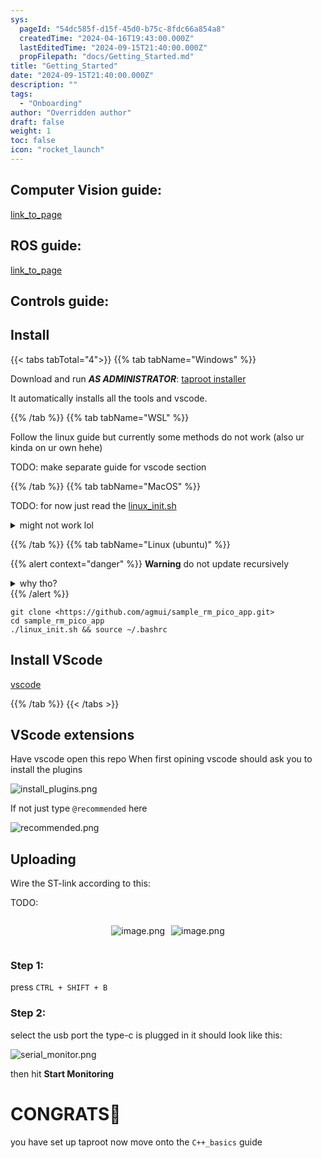 ```yaml
---
sys:
  pageId: "54dc585f-d15f-45d0-b75c-8fdc66a854a8"
  createdTime: "2024-04-16T19:43:00.000Z"
  lastEditedTime: "2024-09-15T21:40:00.000Z"
  propFilepath: "docs/Getting_Started.md"
title: "Getting_Started"
date: "2024-09-15T21:40:00.000Z"
description: ""
tags:
  - "Onboarding"
author: "Overridden author"
draft: false
weight: 1
toc: false
icon: "rocket_launch"
---
```


## Computer Vision guide:

[link_to_page](86d45bc0-388b-4d26-8848-44f255f73d0e)

## ROS guide:

[link_to_page](3c76c1de-ec8f-46d6-8b0a-294005edc2d5)

## Controls guide:

## Install

{{< tabs tabTotal="4">}}
{{% tab tabName="Windows" %}}

Download and run _**AS ADMINISTRATOR**_: [taproot installer](https://github.com/Thornbots/TeachingFreshies/releases/tag/1.0)

It automatically installs all the tools and vscode.

{{% /tab %}}
{{% tab tabName="WSL" %}}

Follow the linux guide but currently some methods do not work (also ur kinda on ur own hehe)

TODO: make separate guide for vscode section

{{% /tab %}}
{{% tab tabName="MacOS" %}}

TODO: for now just read the [linux_init.sh](https://github.com/agmui/sample_rm_pico_app/blob/main/linux_init.sh)

<details>
<summary>might not work lol</summary>

`brew install libusb pkg-config`

Next install: [vscode](https://code.visualstudio.com/Download)

</details>

{{% /tab %}}
{{% tab tabName="Linux (ubuntu)" %}}

{{% alert context="danger" %}}
**Warning** do not update recursively
<details>
<summary>why tho?</summary>
There are some submodules that may go on for a while (like tinyusb) and I highly
recommend you don't need to get them.
If you want to see what submodules I update just look in `linux_init.sh`
</details>
{{% /alert %}}

```shell
git clone <https://github.com/agmui/sample_rm_pico_app.git>
cd sample_rm_pico_app
./linux_init.sh && source ~/.bashrc
```

## Install VScode

[vscode](https://code.visualstudio.com/Download)

{{% /tab %}}
{{< /tabs >}}

## VScode extensions

Have vscode open this repo
When first opining vscode should ask you to install the plugins

![install_plugins.png](https://prod-files-secure.s3.us-west-2.amazonaws.com/d518164a-d88e-44d1-a4ee-3adb3bd8bce0/89bd30f0-1825-4e77-867b-0a41ce370880/install_plugins.png?X-Amz-Algorithm=AWS4-HMAC-SHA256&X-Amz-Content-Sha256=UNSIGNED-PAYLOAD&X-Amz-Credential=ASIAZI2LB466YDRAYY7K%2F20250414%2Fus-west-2%2Fs3%2Faws4_request&X-Amz-Date=20250414T210721Z&X-Amz-Expires=3600&X-Amz-Security-Token=IQoJb3JpZ2luX2VjEJX%2F%2F%2F%2F%2F%2F%2F%2F%2F%2FwEaCXVzLXdlc3QtMiJHMEUCIHQSFGseTODSQWB5ShMPUy451J8JnuctYEnsWHjzRTqPAiEA8fI%2FAWTcYirx8la%2FW89Ak3q%2B8Fj8d4c5AiGBkGrf7Roq%2FwMIHhAAGgw2Mzc0MjMxODM4MDUiDJx4AbWstpanV0YWQCrcAycaXRafC4O%2BHyXE8jM2BQCEJaQEzD%2F%2Buti5wQbeF9dtGYf3MwvOuN3ThEDWeJXqFDS0jr1pnxoirByQaZXoWKB%2Bjfw1KQ%2BZZBzaxDXtRShNOUmXLQxU3q8SWV5KkOz102clLZ3HWuXV%2FLpLYDlgMZdD96q2D37zExIOC68XFluFOc4hum5v2%2FBwOrZOOGsixu7W%2BT0Lvx8xJyyFP8tUPqRVpXb7StsDDcpMZO2bVVcnJG%2BsNt9yZoKa%2FN4IITSvjGFAve9xrWC4RWc92pc5vclCy6nHUyrpH02VecvX%2Fb1I63yn8QyjUyM6ZOc6Ap%2Beqat0DL2oeGtqVbpPw3VPPiVkay6dK4sfjpEHMdwG6XVVojReEu1Z18jBQWtobCMCwSNQ0AnpRJwAf1ccONzi%2FnyYuE03eFm5O3lhbhfkcEbjk1O3AOFjnM0hQjfAIb9SkFFEfQcihVPQcMJHUcWUX7QvoJfB0E7085Rg1Eb9qZu4KaugaLS1OCojUajRfBAxhgZqFd9C5TfdJpi1moCCnhXvitg8pztoAV5519%2Bq%2F7sACHw9VUfmSxvmoDz1a36Mn%2FyL3GC2DRPU1dpvVrLJuL6WPPT9cjjN4vUu0zX4uPTz%2Bdkq8z%2Bsu6qIRxGdMJHq9b8GOqUBfovO5VnI1XiGfDACBfh8biJOhyJqLcXj3hSsQ1OSAIy3G3oailitVbsvBd2Coc5OAG3MJsta4XCdzi6mPMsgO5eUghQeGlLTlUIOMaFYrjy%2FitZNRmKK9eYCDbYaJx9QQOHQydvZzt5d6P1ew0GHOSGo91KjbCROYYG4OD7AzNzojhsv%2Fa9A%2BSRKvyiLLjL0WWgYWoi79Lpa%2F%2FvQfTfjr1DHO5aA&X-Amz-Signature=0ee7ef1416041dea31b72c72762d6643c428b5118216cee20842623e60882a1b&X-Amz-SignedHeaders=host&x-id=GetObject)

If not just type `@recommended` here  

![recommended.png](https://prod-files-secure.s3.us-west-2.amazonaws.com/d518164a-d88e-44d1-a4ee-3adb3bd8bce0/61e661e9-5d85-4dfc-be0d-8d2097a5e793/recommended.png?X-Amz-Algorithm=AWS4-HMAC-SHA256&X-Amz-Content-Sha256=UNSIGNED-PAYLOAD&X-Amz-Credential=ASIAZI2LB466YDRAYY7K%2F20250414%2Fus-west-2%2Fs3%2Faws4_request&X-Amz-Date=20250414T210721Z&X-Amz-Expires=3600&X-Amz-Security-Token=IQoJb3JpZ2luX2VjEJX%2F%2F%2F%2F%2F%2F%2F%2F%2F%2FwEaCXVzLXdlc3QtMiJHMEUCIHQSFGseTODSQWB5ShMPUy451J8JnuctYEnsWHjzRTqPAiEA8fI%2FAWTcYirx8la%2FW89Ak3q%2B8Fj8d4c5AiGBkGrf7Roq%2FwMIHhAAGgw2Mzc0MjMxODM4MDUiDJx4AbWstpanV0YWQCrcAycaXRafC4O%2BHyXE8jM2BQCEJaQEzD%2F%2Buti5wQbeF9dtGYf3MwvOuN3ThEDWeJXqFDS0jr1pnxoirByQaZXoWKB%2Bjfw1KQ%2BZZBzaxDXtRShNOUmXLQxU3q8SWV5KkOz102clLZ3HWuXV%2FLpLYDlgMZdD96q2D37zExIOC68XFluFOc4hum5v2%2FBwOrZOOGsixu7W%2BT0Lvx8xJyyFP8tUPqRVpXb7StsDDcpMZO2bVVcnJG%2BsNt9yZoKa%2FN4IITSvjGFAve9xrWC4RWc92pc5vclCy6nHUyrpH02VecvX%2Fb1I63yn8QyjUyM6ZOc6Ap%2Beqat0DL2oeGtqVbpPw3VPPiVkay6dK4sfjpEHMdwG6XVVojReEu1Z18jBQWtobCMCwSNQ0AnpRJwAf1ccONzi%2FnyYuE03eFm5O3lhbhfkcEbjk1O3AOFjnM0hQjfAIb9SkFFEfQcihVPQcMJHUcWUX7QvoJfB0E7085Rg1Eb9qZu4KaugaLS1OCojUajRfBAxhgZqFd9C5TfdJpi1moCCnhXvitg8pztoAV5519%2Bq%2F7sACHw9VUfmSxvmoDz1a36Mn%2FyL3GC2DRPU1dpvVrLJuL6WPPT9cjjN4vUu0zX4uPTz%2Bdkq8z%2Bsu6qIRxGdMJHq9b8GOqUBfovO5VnI1XiGfDACBfh8biJOhyJqLcXj3hSsQ1OSAIy3G3oailitVbsvBd2Coc5OAG3MJsta4XCdzi6mPMsgO5eUghQeGlLTlUIOMaFYrjy%2FitZNRmKK9eYCDbYaJx9QQOHQydvZzt5d6P1ew0GHOSGo91KjbCROYYG4OD7AzNzojhsv%2Fa9A%2BSRKvyiLLjL0WWgYWoi79Lpa%2F%2FvQfTfjr1DHO5aA&X-Amz-Signature=4172f12c9f3b15a4489d9e489990489cb3be02023042c6ba27c285716e158eaf&X-Amz-SignedHeaders=host&x-id=GetObject)

## Uploading

Wire the ST-link according to this:

TODO:

<div style="display: flex;flex-direction: row; column-gap:10px; max-width: 630px;justify-content: center;">
<div>

![image.png](https://prod-files-secure.s3.us-west-2.amazonaws.com/d518164a-d88e-44d1-a4ee-3adb3bd8bce0/210ecb78-1116-4d7b-b9b7-2292f66fa2c2/image.png?X-Amz-Algorithm=AWS4-HMAC-SHA256&X-Amz-Content-Sha256=UNSIGNED-PAYLOAD&X-Amz-Credential=ASIAZI2LB4665UN66HJ6%2F20250414%2Fus-west-2%2Fs3%2Faws4_request&X-Amz-Date=20250414T210728Z&X-Amz-Expires=3600&X-Amz-Security-Token=IQoJb3JpZ2luX2VjEJX%2F%2F%2F%2F%2F%2F%2F%2F%2F%2FwEaCXVzLXdlc3QtMiJGMEQCIG66%2FnusMlJhiB1jXZK0olEq2fLN9Qm0HNSuYTv0h03WAiAjdnabDyLqSKgXsMbNyH%2FR4sP%2BEqG1ahHmEdbKXm0taSr%2FAwgeEAAaDDYzNzQyMzE4MzgwNSIMHCNbfBXTf1oUT0A0KtwDxkr1AjoAMnpL5x3e%2FEfKQrSdPqeScBuxady5bfdjpBiiQ5H9vP5x87ksnSqgrDypQBbW18Q1HqLgZvLULkcKR%2FFUk8XDZLNFm0PhQYcOju%2F8KdCP2wblzo0MYjgozrB0YhPUFj%2F%2BK2BFAMFjKak856FCF3NPMVbJolIPxSPOH84ZeWP0zLISfCxYicm%2Bx%2BxxoEReirNq%2FmxnRhjr%2BqhyiPJZETknZu1X4TrGcEZ7a0asi969z2HQ4LcIGKILy8HWEloFFyulyviV%2F38wtVE31LCECksucD5I%2Fu4IiZP3Z1shVzlCPFTOT%2BBL2Xl8ZwW4sVC18EK82rcZQjKlw%2FaII%2F4RrSk9OYqOZiHMRsM%2B5mFAL1C8JtfPke8KuVcPyeNjQm6Pqi3H46qIPkWuM8wHtPspT%2Brbb15euluPgYsxeMf3v%2BnP6W576Rfe11hFVA565c89OOcAirKgKxrNo2B6yPkKxD%2F6aLoQTm0umYSfL2itpfzSwN%2B40pHr7esyjhZAKqkOXo%2Fj9vGQQ%2FVN0yOyJw1dt5S9wSuq8EALP73CeQDTcwGH2A%2FbruadNlHGeJH7CJpagavQ5oVFkmctHmhA2xao1szRzdWbpmF9EP0%2BQHP3rbW4pFVTQsIercQwnur1vwY6pgER6tAtGDAU6TxdzGcM2SyzJwz5HrtSgtxxc7cvtXKGt58j4ttmvvQcZ1QIi6ctibgQEv%2B3PP1IqC%2F683noV5eIHL21R3hi8KeNhBHdDqqxBfj6V%2Fn27wNL599QhG1%2FbW6%2BBNuJYy0%2FFK6cAm32jpZa6zbBKzWwDjecDhH%2BZa7THJ9dNWUQO1yuXrSBYw8ZUwjybBhQtZPSVRORl7RaKIvZwvrvrE8U&X-Amz-Signature=30440b8f2cabcef0befc8861820abd2f39540168c5a9fe84a05c1c5837a956ef&X-Amz-SignedHeaders=host&x-id=GetObject)

</div>
<div>

![image.png](https://prod-files-secure.s3.us-west-2.amazonaws.com/d518164a-d88e-44d1-a4ee-3adb3bd8bce0/33a0fd0f-8ca6-4a86-8e09-26e95ded1fff/image.png?X-Amz-Algorithm=AWS4-HMAC-SHA256&X-Amz-Content-Sha256=UNSIGNED-PAYLOAD&X-Amz-Credential=ASIAZI2LB466TNPFVW2C%2F20250414%2Fus-west-2%2Fs3%2Faws4_request&X-Amz-Date=20250414T210729Z&X-Amz-Expires=3600&X-Amz-Security-Token=IQoJb3JpZ2luX2VjEJX%2F%2F%2F%2F%2F%2F%2F%2F%2F%2FwEaCXVzLXdlc3QtMiJIMEYCIQCYMwAnR9K9j2aHxt51dE7RZAXnX4Gx8yRHfMlOQuvFwwIhAIW8%2BKSWiFTRHhAiaecVlTyShONt0VXyJNqkA0hoMoYAKv8DCB4QABoMNjM3NDIzMTgzODA1IgwMEKP0%2B%2FMvk3xUs2cq3AN8KiRRNfgdd330rwM%2Bxqy3807NLTAaPaEE%2BZP0Z%2FRiR89GpDHOQAqWK%2FLhPmWuAPNhPc%2B2GoJIAyp0MJySpLHe4msYB%2BgDHIjCaDkVEsBYZxRT07KE1%2Bb3ysaPLLDz3NlnOx8qqlp1t8uXeguJliqM1m6dvUoOhjeIA15TPXy4%2FRzueWkTmjo6Phla7qQBcGl%2BKNqQM%2Brh%2Fhn%2FB%2BDKd9kk078zlHCBzyXHxzIrZvw9DCF5NCWY0%2BjNqxdb4lvCrlEBryXBPnJjohao91zeKywghaLFFZjJMMeQrJNx%2FjnFBGzLptBZoHfVvrWyvMsiRKG4leV7bD%2FwI%2Bhx%2F9YSk5LXluOY6tzJjNEbRkjq7DQkhjhUHGFJOe7Ubsy0n9x%2BTmRMQMpTxdiLgA5En40STW2DDaUriNj76xbfYG35BzHBiu8Cmbop8zJPr8Wwn9DLfd3O6htZMfbFRAuBAr4YwCRCPzjbtO594yMh8qKJ1ukg05aLqen3EuN%2BWFHM8CEnBBzNicsi7DA8%2FDeUXALluzKYvZkBraK5dbF2nHfwhATjLf5hRwWp7blqL8vdzJC0zF22HGJlS1ZCf1XMCxkCtvXvx6sXdzBNURSmE%2BcjH0DQde67dPAdT%2BIJGO6nGDD16vW%2FBjqkAUPe0azn%2B5XQxXOCnFv%2B8ynSdiZxSD8ZbX2jqjkL4alSNcygSPp8bGDK4TYzbEWLpn%2F9OtVzSLPxeAeCtZS78uz0NAlYR5nodrMv8wPDdGA5Ekd88ioJk%2FzunbJ9jJjSOs09sNkIPSMNvdrrlHEM4%2ByzKEyP%2FDdWHP41xU0Mpfx5d%2ByyRNE99oEJ4N0Z425gBnbJPDi9dZZCsafytdAw7SAEHjRl&X-Amz-Signature=111e0a35b7fcbf6dc11debc454e08c41cac97ee10c619df58cb0ba691cf97caf&X-Amz-SignedHeaders=host&x-id=GetObject)

</div>
</div>

### Step 1:

press `CTRL + SHIFT + B`

### Step 2:

select the usb port the type-c is plugged in it should look like this:

![serial_monitor.png](https://prod-files-secure.s3.us-west-2.amazonaws.com/d518164a-d88e-44d1-a4ee-3adb3bd8bce0/f03f4774-05d4-4393-b6a0-d5efb6d315ab/serial_monitor.png?X-Amz-Algorithm=AWS4-HMAC-SHA256&X-Amz-Content-Sha256=UNSIGNED-PAYLOAD&X-Amz-Credential=ASIAZI2LB466YDRAYY7K%2F20250414%2Fus-west-2%2Fs3%2Faws4_request&X-Amz-Date=20250414T210721Z&X-Amz-Expires=3600&X-Amz-Security-Token=IQoJb3JpZ2luX2VjEJX%2F%2F%2F%2F%2F%2F%2F%2F%2F%2FwEaCXVzLXdlc3QtMiJHMEUCIHQSFGseTODSQWB5ShMPUy451J8JnuctYEnsWHjzRTqPAiEA8fI%2FAWTcYirx8la%2FW89Ak3q%2B8Fj8d4c5AiGBkGrf7Roq%2FwMIHhAAGgw2Mzc0MjMxODM4MDUiDJx4AbWstpanV0YWQCrcAycaXRafC4O%2BHyXE8jM2BQCEJaQEzD%2F%2Buti5wQbeF9dtGYf3MwvOuN3ThEDWeJXqFDS0jr1pnxoirByQaZXoWKB%2Bjfw1KQ%2BZZBzaxDXtRShNOUmXLQxU3q8SWV5KkOz102clLZ3HWuXV%2FLpLYDlgMZdD96q2D37zExIOC68XFluFOc4hum5v2%2FBwOrZOOGsixu7W%2BT0Lvx8xJyyFP8tUPqRVpXb7StsDDcpMZO2bVVcnJG%2BsNt9yZoKa%2FN4IITSvjGFAve9xrWC4RWc92pc5vclCy6nHUyrpH02VecvX%2Fb1I63yn8QyjUyM6ZOc6Ap%2Beqat0DL2oeGtqVbpPw3VPPiVkay6dK4sfjpEHMdwG6XVVojReEu1Z18jBQWtobCMCwSNQ0AnpRJwAf1ccONzi%2FnyYuE03eFm5O3lhbhfkcEbjk1O3AOFjnM0hQjfAIb9SkFFEfQcihVPQcMJHUcWUX7QvoJfB0E7085Rg1Eb9qZu4KaugaLS1OCojUajRfBAxhgZqFd9C5TfdJpi1moCCnhXvitg8pztoAV5519%2Bq%2F7sACHw9VUfmSxvmoDz1a36Mn%2FyL3GC2DRPU1dpvVrLJuL6WPPT9cjjN4vUu0zX4uPTz%2Bdkq8z%2Bsu6qIRxGdMJHq9b8GOqUBfovO5VnI1XiGfDACBfh8biJOhyJqLcXj3hSsQ1OSAIy3G3oailitVbsvBd2Coc5OAG3MJsta4XCdzi6mPMsgO5eUghQeGlLTlUIOMaFYrjy%2FitZNRmKK9eYCDbYaJx9QQOHQydvZzt5d6P1ew0GHOSGo91KjbCROYYG4OD7AzNzojhsv%2Fa9A%2BSRKvyiLLjL0WWgYWoi79Lpa%2F%2FvQfTfjr1DHO5aA&X-Amz-Signature=bfcbafcc368724012ecbc551d9b2e5958c888ac44595aff1cec544ba413262b4&X-Amz-SignedHeaders=host&x-id=GetObject)

then hit **Start Monitoring**

# CONGRATS🎉

you have set up taproot now move onto the `C++_basics` guide
